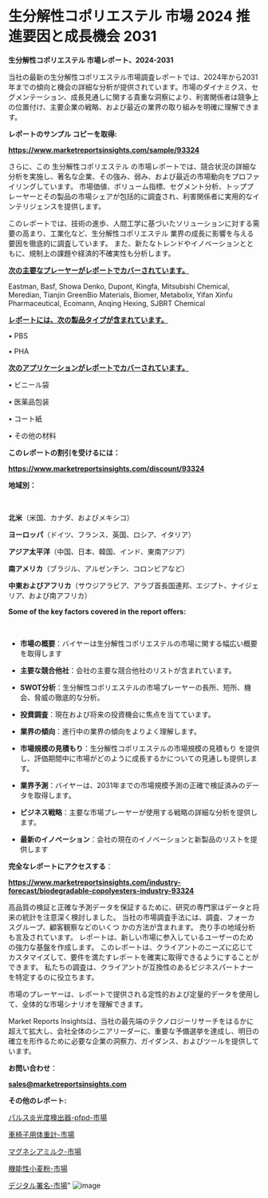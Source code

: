 # 生分解性コポリエステル 市場 2024 推進要因と成長機会 2031

<strong>生分解性コポリエステル 市場レポート、2024-2031</strong>

当社の最新の生分解性コポリエステル市場調査レポートでは、2024年から2031年までの傾向と機会の詳細な分析が提供されています。市場のダイナミクス、セグメンテーション、成長見通しに関する貴重な洞察により、利害関係者は競争上の位置付け、主要企業の戦略、および最近の業界の取り組みを明確に理解できます。



<strong>レポートのサンプル コピーを取得:</strong> <a href=https://www.marketreportsinsights.com/sample/93324>

<strong><u>https://www.marketreportsinsights.com/sample/93324</u></strong></a>

さらに、この 生分解性コポリエステル の市場レポートでは、競合状況の詳細な分析を実施し、著名な企業、その強み、弱み、および最近の市場動向をプロファイリングしています。 市場価値、ボリューム指標、セグメント分析、トッププレーヤーとその製品の市場シェアが包括的に調査され、利害関係者に実用的なインテリジェンスを提供します。

このレポートでは、技術の進歩、人間工学に基づいたソリューションに対する需要の高まり、工業化など、生分解性コポリエステル 業界の成長に影響を与える要因を徹底的に調査しています。 また、新たなトレンドやイノベーションとともに、規制上の課題や経済的不確実性も分析します。



<strong><u>次の主要なプレーヤーがレポートでカバーされています。</u></strong>

Eastman, Basf, Showa Denko, Dupont, Kingfa, Mitsubishi Chemical, Meredian, Tianjin GreenBio Materials, Biomer, Metabolix, Yifan Xinfu Pharmaceutical, Ecomann, Anqing Hexing, SJBRT Chemical



<strong><u><b>レポートには、次の製品タイプが含まれています。</b></u></strong>

• PBS

• PHA



<strong><u><b>次のアプリケーションがレポートでカバーされています。</b></u></strong>

• ビニール袋

• 医薬品包装

• コート紙

• その他の材料



<strong><b>このレポートの割引を受けるには：</b></strong>

<a href=https://www.marketreportsinsights.com/discount/93324>

<strong><u>https://www.marketreportsinsights.com/discount/93324</u></strong></a>



<strong>地域別：</strong>

<strong> </strong>



<strong>北米</strong>（米国、カナダ、およびメキシコ）



<strong>ヨーロッパ</strong>（ドイツ、フランス、英国、ロシア、イタリア）



<strong>アジア太平洋</strong>（中国、日本、韓国、インド、東南アジア）



<strong>南アメリカ</strong>（ブラジル、アルゼンチン、コロンビアなど）



<strong>中東およびアフリカ</strong>（サウジアラビア、アラブ首長国連邦、エジプト、ナイジェリア、および南アフリカ）



<strong>Some of the key factors covered in the report offers:</strong>

<strong> </strong>
<ul>
  <li>

<strong>市場の概要</strong>：バイヤーは生分解性コポリエステルの市場に関する幅広い概要を取得します</li>
  <li>

<strong>主要な競合他社</strong>：会社の主要な競合他社のリストが含まれています。</li>
  <li>

<strong>SWOT分析</strong>：生分解性コポリエステルの市場プレーヤーの長所、短所、機会、脅威の徹底的な分析。</li>
  <li>

<strong>投資調査</strong>：現在および将来の投資機会に焦点を当てています。</li>
  <li>

<strong>業界の傾向</strong>：進行中の業界の傾向をよりよく理解します。</li>
  <li>

<strong>市場規模の見積もり</strong>：生分解性コポリエステルの市場規模の見積もり を提供し、評価期間中に市場がどのように成長するかについての見通しも提供します。</li>
  <li>

<strong>業界予測</strong>：バイヤーは、2031年までの市場規模予測の正確で検証済みのデータを取得します。</li>
  <li>

<strong>ビジネス戦略</strong>：主要な市場プレーヤーが使用する戦略の詳細な分析を提供します。</li>
  <li>

<strong>最新のイノベーション</strong>：会社の現在のイノベーションと新製品のリストを提供します</li>
</ul>


<strong>完全なレポートにアクセスする</strong>：

<a href=https://www.marketreportsinsights.com/industry-forecast/biodegradable-copolyesters-industry-93324>

<strong><u>https://www.marketreportsinsights.com/industry-forecast/biodegradable-copolyesters-industry-93324</u></strong></a>

高品質の検証と正確な予測データを保証するために、研究の専門家はデータと将来の統計を注意深く検討しました。 当社の市場調査手法には、調査、フォーカスグループ、顧客観察などのいくつ かの方法が含まれます。 売り手の地域分析も言及されています。 レポートは、新しい市場に参入しているユーザーのための強力な基盤を作成します。 このレポートは、クライアントのニーズに応じてカスタマイズして、要件を満たすレポートを確実に取得できるようにすることができます。 私たちの調査は、クライアントが互換性のあるビジネスパートナーを特定するのに役立ちます。

市場のプレーヤーは、レポートで提供される定性的および定量的データを使用して、全体的な市場シナリオを理解できます。

Market Reports Insightsは、当社の最先端のテクノロジーリサーチをはるかに超えて拡大し、会社全体のシニアリーダーに、重要な予備選挙を達成し、明日の確立を形作るために必要な企業の洞察力、ガイダンス、およびツールを提供しています。



<strong><b>お問い合わせ</b></strong>：

<a href=mailto:sales@marketreportsinsights.com>

<strong><u>sales@marketreportsinsights.com</u></strong></a>



<strong>その他のレポート:</strong>

<a href=https://www.linkedin.com/pulse/パルス炎光度検出器-pfpd-市場-2030-年までの需要に焦点を当てた-sxoaf/>パルス炎光度検出器-pfpd-市場</a>

<a href=https://www.linkedin.com/pulse/車椅子用体重計-市場-2023-総利益と主要ベンダー-2030-pr-news-hub-fcwlf/>車椅子用体重計-市場</a>

<a href=https://www.linkedin.com/pulse/マグネシアミルク-市場-2023-推進要因と成長機会-2030-consumer-connection-collective-360-vrycf/>マグネシアミルク-市場</a>

<a href=https://www.linkedin.com/pulse/機能性小麦粉-市場-2023-最新の-cagr-および成長分析-2030-0u3bc/>機能性小麦粉-市場</a>

<a href=https://www.linkedin.com/pulse/デジタル署名-市場-2023-推進要因と成長機会-2030-consumer-connection-collective-360-jkmgf/>デジタル署名-市場</a>"
![image](https://github.com/gayatriri2/Market-Trends/assets/166717496/c78ce3e1-a3f4-4674-8d79-b77174f59067)
